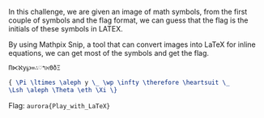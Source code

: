 In this challenge, we are given an image of math symbols, from the first couple of symbols and the flag format, we can guess that the flag is the initials of these symbols in LATEX.

By using Mathpix Snip, a tool that can convert images into
LaTeX for inline equations, we can get most of the
symbols and get the flag.

```txt
Π⋉ℵy℘∞∴♡↰ℵΘðΞ
```
```latex
{ \Pi \ltimes \aleph y \_ \wp \infty \therefore \heartsuit \_
\Lsh \aleph \Theta \eth \Xi \}
```

Flag: `aurora{Play_with_LaTeX}`